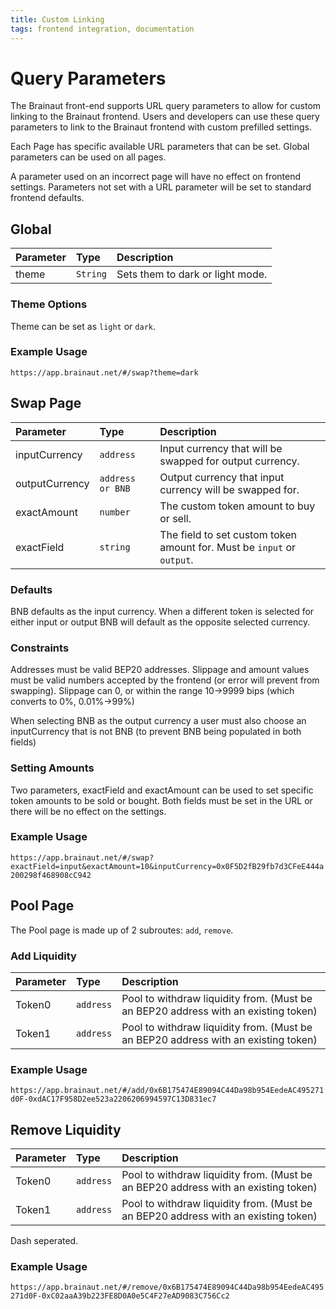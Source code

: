 ```yaml
---
title: Custom Linking
tags: frontend integration, documentation
---
```


# Query Parameters

The Brainaut front-end supports URL query parameters to allow for custom linking to the Brainaut frontend. Users and developers can use these query parameters to link to the Brainaut frontend with custom prefilled settings.

Each Page has specific available URL parameters that can be set. Global parameters can be used on all pages.

A parameter used on an incorrect page will have no effect on frontend settings. Parameters not set with a URL parameter will be set to standard frontend defaults.

## Global

| Parameter | Type     | Description                      |
| :-------- | :------- | :------------------------------- |
| theme     | `String` | Sets them to dark or light mode. |

### Theme Options

Theme can be set as `light` or `dark`.

### Example Usage

`https://app.brainaut.net/#/swap?theme=dark`

## Swap Page

| Parameter      | Type             | Description                                                            |
| :------------- | :--------------- | :--------------------------------------------------------------------- |
| inputCurrency  | `address`        | Input currency that will be swapped for output currency.               |
| outputCurrency | `address or BNB` | Output currency that input currency will be swapped for.               |
| exactAmount    | `number`         | The custom token amount to buy or sell.                                |
| exactField     | `string`         | The field to set custom token amount for. Must be `input` or `output`. |

### Defaults

BNB defaults as the input currency. When a different token is selected for either input or output BNB will default as the opposite selected currency.

### Constraints

Addresses must be valid BEP20 addresses. Slippage and amount values must be valid numbers accepted by the frontend \(or error will prevent from swapping\). Slippage can 0, or within the range 10-&gt;9999 bips \(which converts to 0%, 0.01%-&gt;99%\)

When selecting BNB as the output currency a user must also choose an inputCurrency that is not BNB \(to prevent BNB being populated in both fields\)

### Setting Amounts

Two parameters, exactField and exactAmount can be used to set specific token amounts to be sold or bought. Both fields must be set in the URL or there will be no effect on the settings.

### Example Usage

`https://app.brainaut.net/#/swap?exactField=input&exactAmount=10&inputCurrency=0x0F5D2fB29fb7d3CFeE444a200298f468908cC942`

## Pool Page

The Pool page is made up of 2 subroutes: `add`, `remove`.

### Add Liquidity

| Parameter | Type      | Description                                                                          |
| :-------- | :-------- | :----------------------------------------------------------------------------------- |
| Token0    | `address` | Pool to withdraw liquidity from. \(Must be an BEP20 address with an existing token\) |
| Token1    | `address` | Pool to withdraw liquidity from. \(Must be an BEP20 address with an existing token\) |

### Example Usage

`https://app.brainaut.net/#/add/0x6B175474E89094C44Da98b954EedeAC495271d0F-0xdAC17F958D2ee523a2206206994597C13D831ec7`

## Remove Liquidity

| Parameter | Type      | Description                                                                          |
| :-------- | :-------- | :----------------------------------------------------------------------------------- |
| Token0    | `address` | Pool to withdraw liquidity from. \(Must be an BEP20 address with an existing token\) |
| Token1    | `address` | Pool to withdraw liquidity from. \(Must be an BEP20 address with an existing token\) |

Dash seperated.

### Example Usage

`https://app.brainaut.net/#/remove/0x6B175474E89094C44Da98b954EedeAC495271d0F-0xC02aaA39b223FE8D0A0e5C4F27eAD9083C756Cc2`
